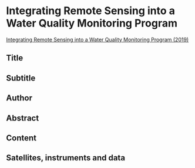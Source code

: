 # Integrating Remote Sensing into a Water Quality Monitoring Program

[Integrating Remote Sensing into a Water Quality Monitoring Program (2019)](https://appliedsciences.nasa.gov/join-mission/training/english/arset-integrating-remote-sensing-water-quality-monitoring-program)


## Title

## Subtitle

## Author

## Abstract

## Content

## Satellites, instruments and data

